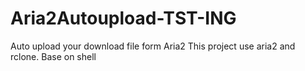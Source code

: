 # Aria2Autoupload-TST-ING
Auto upload your download file form Aria2
This project use aria2 and rclone.
Base on shell